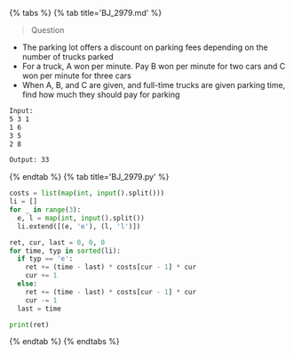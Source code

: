{% tabs %}
{% tab title='BJ_2979.md' %}

> Question

* The parking lot offers a discount on parking fees depending on the number of trucks parked
* For a truck, A won per minute. Pay B won per minute for two cars and C won per minute for three cars
* When A, B, and C are given, and full-time trucks are given parking time, find how much they should pay for parking

```txt
Input:
5 3 1
1 6
3 5
2 8

Output: 33
```

{% endtab %}
{% tab title='BJ_2979.py' %}

```py
costs = list(map(int, input().split()))
li = []
for _ in range(3):
  e, l = map(int, input().split())
  li.extend([(e, 'e'), (l, 'l')])

ret, cur, last = 0, 0, 0
for time, typ in sorted(li):
  if typ == 'e':
    ret += (time - last) * costs[cur - 1] * cur
    cur += 1
  else:
    ret += (time - last) * costs[cur - 1] * cur
    cur -= 1
  last = time

print(ret)
```

{% endtab %}
{% endtabs %}
